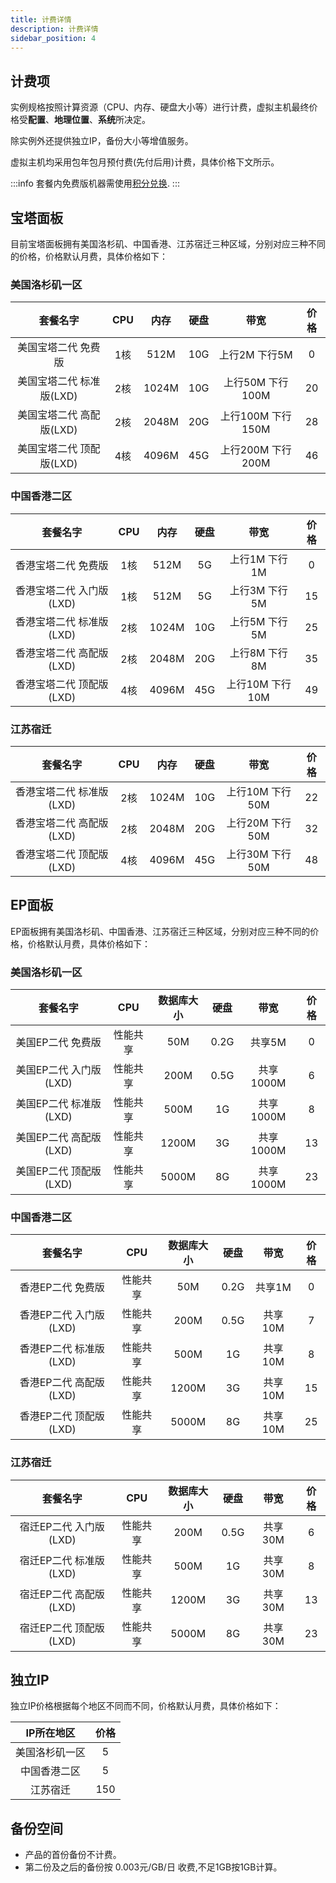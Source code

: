 ```yaml
---
title: 计费详情
description: 计费详情
sidebar_position: 4
---
```


## 计费项

实例规格按照计算资源（CPU、内存、硬盘大小等）进行计费，虚拟主机最终价格受**配置**、**地理位置**、**系统**所决定。<br/>

除实例外还提供独立IP，备份大小等增值服务。<br/>

虚拟主机均采用包年包月预付费(先付后用)计费，具体价格下文所示。

:::info
套餐内免费版机器需使用[积分兑换](/docs/reward/points).
:::

## 宝塔面板

目前宝塔面板拥有美国洛杉矶、中国香港、江苏宿迁三种区域，分别对应三种不同的价格，价格默认月费，具体价格如下：

### 美国洛杉矶一区

|      套餐名字       | CPU |  内存   | 硬盘  |      带宽       | 价格 |
|:---------------:|:---:|:-----:|:---:|:-------------:|:--:|
|   美国宝塔二代 免费版    | 1核  | 512M  | 10G |   上行2M 下行5M   | 0  |
| 美国宝塔二代 标准版(LXD) | 2核  | 1024M | 10G | 上行50M 下行100M  | 20 |
| 美国宝塔二代 高配版(LXD) | 2核  | 2048M | 20G | 上行100M 下行150M | 28 |
| 美国宝塔二代 顶配版(LXD) | 4核  | 4096M | 45G | 上行200M 下行200M | 46 |


### 中国香港二区

|      套餐名字       | CPU |  内存   | 硬盘  |     带宽      | 价格 |
|:---------------:|:---:|:-----:|:---:|:-----------:|:--:|
|   香港宝塔二代 免费版    | 1核  | 512M  | 5G  |  上行1M 下行1M  | 0  |
| 香港宝塔二代 入门版(LXD) | 1核  | 512M  | 5G  |  上行3M 下行5M  | 15 |
| 香港宝塔二代 标准版(LXD) | 2核  | 1024M | 10G |  上行5M 下行5M  | 25 |
| 香港宝塔二代 高配版(LXD) | 2核  | 2048M | 20G |  上行8M 下行8M  | 35 |
| 香港宝塔二代 顶配版(LXD) | 4核  | 4096M | 45G | 上行10M 下行10M | 49 |

### 江苏宿迁

|      套餐名字       | CPU |  内存   | 硬盘  |     带宽      | 价格 |
|:---------------:|:---:|:-----:|:---:|:-----------:|:--:|
| 香港宝塔二代 标准版(LXD) | 2核  | 1024M | 10G | 上行10M 下行50M | 22 |
| 香港宝塔二代 高配版(LXD) | 2核  | 2048M | 20G | 上行20M 下行50M | 32 |
| 香港宝塔二代 顶配版(LXD) | 4核  | 4096M | 45G | 上行30M 下行50M | 48 |


## EP面板
EP面板拥有美国洛杉矶、中国香港、江苏宿迁三种区域，分别对应三种不同的价格，价格默认月费，具体价格如下：

### 美国洛杉矶一区

|      套餐名字       | CPU  | 数据库大小 |  硬盘  |   带宽    | 价格 |
|:---------------:|:----:|:-----:|:----:|:-------:|:--:|
|   美国EP二代 免费版    | 性能共享 |  50M  | 0.2G |  共享5M   | 0  |
| 美国EP二代 入门版(LXD) | 性能共享 | 200M  | 0.5G | 共享1000M | 6  |
| 美国EP二代 标准版(LXD) | 性能共享 | 500M  |  1G  | 共享1000M | 8  |
| 美国EP二代 高配版(LXD) | 性能共享 | 1200M |  3G  | 共享1000M | 13 |
| 美国EP二代 顶配版(LXD) | 性能共享 | 5000M |  8G  | 共享1000M | 23 |

### 中国香港二区

|      套餐名字       | CPU  | 数据库大小 |  硬盘  |  带宽   | 价格 |
|:---------------:|:----:|:-----:|:----:|:-----:|:--:|
|   香港EP二代 免费版    | 性能共享 |  50M  | 0.2G | 共享1M  | 0  |
| 香港EP二代 入门版(LXD) | 性能共享 | 200M  | 0.5G | 共享10M | 7  |
| 香港EP二代 标准版(LXD) | 性能共享 | 500M  |  1G  | 共享10M | 8  |
| 香港EP二代 高配版(LXD) | 性能共享 | 1200M |  3G  | 共享10M | 15 |
| 香港EP二代 顶配版(LXD) | 性能共享 | 5000M |  8G  | 共享10M | 25 |


### 江苏宿迁

|      套餐名字       | CPU  | 数据库大小 |  硬盘  |  带宽   | 价格 |
|:---------------:|:----:|:-----:|:----:|:-----:|:--:|
| 宿迁EP二代 入门版(LXD) | 性能共享 | 200M  | 0.5G | 共享30M | 6  |
| 宿迁EP二代 标准版(LXD) | 性能共享 | 500M  |  1G  | 共享30M | 8  |
| 宿迁EP二代 高配版(LXD) | 性能共享 | 1200M |  3G  | 共享30M | 13 |
| 宿迁EP二代 顶配版(LXD) | 性能共享 | 5000M |  8G  | 共享30M | 23 |

## 独立IP

独立IP价格根据每个地区不同而不同，价格默认月费，具体价格如下：

| IP所在地区  | 价格  |
|:-------:|:---:|
| 美国洛杉矶一区 |  5  |
| 中国香港二区  |  5  |
|  江苏宿迁   | 150 |

## 备份空间
* 产品的首份备份不计费。
* 第二份及之后的备份按 0.003元/GB/日 收费,不足1GB按1GB计算。
